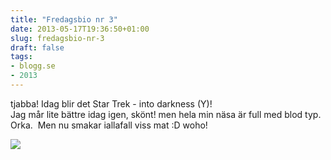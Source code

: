 ```yaml
---
title: "Fredagsbio nr 3"
date: 2013-05-17T19:36:50+01:00
slug: fredagsbio-nr-3
draft: false
tags:
- blogg.se
- 2013
---
```

tjabba! Idag blir det Star Trek - into darkness (Y)!  
Jag mår lite bättre idag igen, skönt! men hela min näsa är full med blod typ. Orka.  Men nu smakar iallafall viss mat :D woho!  
  

![](/assets/images/blogg.se/star-trek-into-darkness-movie-wallpaper-backgrounds_51966aaee087c34124c03580.jpg)